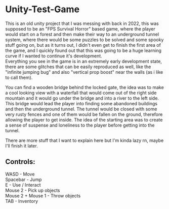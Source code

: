 # Unity-Test-Game
This is an old unity project that I was messing with back in 2022, this was supposed to be an "FPS Survival Horror" based game, where the player would start on a forest and then make their way to an underground tunnel system, where there would be some puzzles to be solved and some spooky stuff going on, but as it turns out, I didn't even get to finish the first area of the game, and I quickly found out that this was going to be a huge learning curve if I wanted to continue it's development.  
Everything you see in the game is in an extremely early development state, there are some glitches that can be easily reproduced as well, like the "infinite jumping bug" and also "vertical prop boost" near the walls (as i like to call them).  

You can find a wooden bridge behind the locked gate, the idea was to make a cool looking view with a waterfall that would come out of the right side mountain and it would go under the bridge and into a river to the left side. This bridge would lead the player into finding some abandoned buildings and then the underground tunnel. The tunnel would be closed with some very rusty fences and one of them would be fallen on the ground, therefore allowing the player to get inside. The idea of the starting area was to create a sense of suspense and loneliness to the player before getting into the tunnel.

There are more stuff that I want to explain here but I'm kinda lazy rn, maybe I'll finish it later.  

## Controls:
WASD - Move  
Spacebar - Jump  
E - Use / Interact  
Mouse 2 - Pick up objects  
Mouse 2 + Mouse 1 - Throw objects  
TAB - Inventory  
